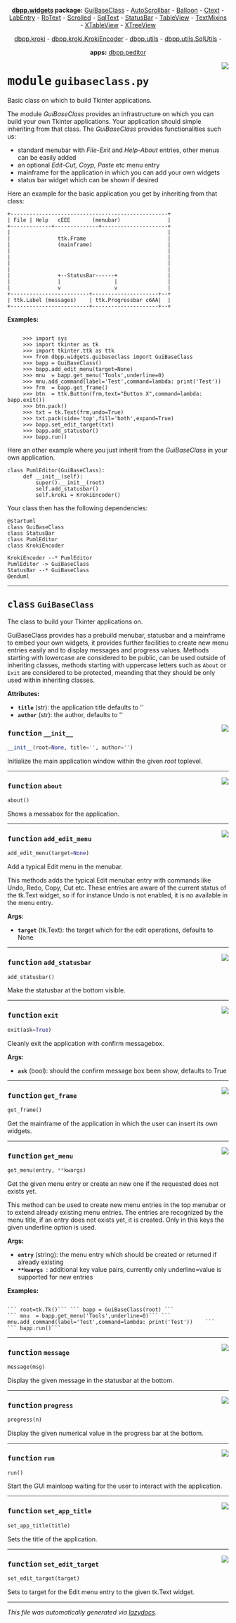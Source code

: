<center>

**[dbpp.widgets](dbpp.widgets.md) package:** 
[GuiBaseClass](dbpp.widgets.guibaseclass.md) -
[AutoScrollbar](dbpp.widgets.autoscrollbar.md) -
[Balloon](dbpp.widgets.balloon.md) -
[Ctext](dbpp.widgets.ctext.md) -
[LabEntry](dbpp.widgets.labentry.md) -
[RoText](dbpp.widgets.rotext.md) -
[Scrolled](dbpp.widgets.scrolled.md) -
[SqlText](dbpp.widgets.sqltext.md) -
[StatusBar](dbpp.widgets.statusbar.md) -
[TableView](dbpp.widgets.tableview.md) -
[TextMixins](dbpp.widgets.textmixins.md) -
[XTableView](dbpp.widgets.xtableview.md) -
[XTreeView](dbpp.widgets.xtreeview.md) 

[dbpp.kroki](dbpp.kroki.md) - 
[dbpp.kroki.KrokiEncoder](dbpp.kroki.krokiencoder.md) -
[dbpp.utils](dbpp.utils.md) - 
[dbpp.utils.SqlUtils](dbpp.utils.sqlutils.md)  -

**apps:** [dbpp.peditor](dbpp.peditor.pumleditor.md)


</center>

<!-- markdownlint-disable -->

<a href="../dbpp/widgets/guibaseclass.py#L0"><img align="right" style="float:right;" src="https://img.shields.io/badge/-source-cccccc?style=flat-square" /></a>

# <kbd>module</kbd> `guibaseclass.py`
Basic class on which to build Tkinter applications. 

The module *GuiBaseClass* provides an infrastructure on which you can build your own Tkinter applications. Your application should simple inheriting from that class.  The *GuiBaseClass* provides functionalities such us: 


- standard menubar with *File-Exit* and *Help-About* entries, other menus can be easily added 
- an optional *Edit-Cut, Coyp, Paste* etc menu entry 
- mainframe for the application in which you can add your own widgets 
- status bar widget which can be shown if desired 

Here an example for the basic application you get by inheriting from that class: 

```{.kroki echo=false dia=ditaa}
+--------------------------------------------------+
| File | Help   cEEE       (menubar)               |
+-------------+--------------+---------------------+
|                                                  |
|               ttk.Frame                          |
|               (mainframe)                        |
|                                                  |
|                                                  |
|                                                  |
|                                                  |
|               +--StatusBar------+                |
|               |                 |                |
|               v                 v                |
+-------------------------+---------------------+--+
| ttk.Label (messages)    | ttk.Progressbar c6AA|  | 
+-------------------------+---------------------+--+
``` 



**Examples:**
 

```

     >>> import sys
     >>> import tkinter as tk
     >>> import tkinter.ttk as ttk
     >>> from dbpp.widgets.guibaseclass import GuiBaseClass
     >>> bapp = GuiBaseClass() 
     >>> bapp.add_edit_menu(target=None)
     >>> mnu  = bapp.get_menu('Tools',underline=0)
     >>> mnu.add_command(label='Test',command=lambda: print('Test'))    
     >>> frm  = bapp.get_frame()
     >>> btn  = ttk.Button(frm,text="Button X",command=lambda: bapp.exit())
     >>> btn.pack()
     >>> txt = tk.Text(frm,undo=True)
     >>> txt.pack(side='top',fill='both',expand=True)
     >>> bapp.set_edit_target(txt)
     >>> bapp.add_statusbar()
     >>> bapp.run()

``` 

Here an other example where you just inherit from the *GuiBaseClass* in your own application. 

```
class PumlEditor(GuiBaseClass):
     def __init__(self):
         super().__init__(root)
         self.add_statusbar()
         self.kroki = KrokiEncoder()
``` 

Your class then has the following dependencies: 

```{.kroki dia=plantuml echo=false}
@startuml
class GuiBaseClass
class StatusBar
class PumlEditor
class KrokiEncoder

KrokiEncoder --* PumlEditor
PumlEditor -> GuiBaseClass
StatusBar --* GuiBaseClass
@enduml
```  





---

## <kbd>class</kbd> `GuiBaseClass`
The class to build your Tkinter applications on. 

GuiBaseClass provides has a prebuild menubar, statusbar and a mainframe to embed your own widgets, it provides further facilities to create new menu entries easily and to display messages and progress values. Methods starting with lowercase are considered to be public, can be used outside of inheriting classes, methods starting with uppercase letters such as `About` or `Exit` are considered to be protected, meanding that they should be only used within inheriting classes. 



**Attributes:**
 
 - <b>`title`</b> (str):  the application title defaults to '' 
 - <b>`author`</b> (str):  the author, defaults to '' 

<a href="../dbpp/widgets/guibaseclass.py#L103"><img align="right" style="float:right;" src="https://img.shields.io/badge/-source-cccccc?style=flat-square" /></a>

### <kbd>function</kbd> `__init__`

```python
__init__(root=None, title='', author='')
```

Initialize the main application window within the given *root* toplevel. 




---

<a href="../dbpp/widgets/guibaseclass.py#L274"><img align="right" style="float:right;" src="https://img.shields.io/badge/-source-cccccc?style=flat-square" /></a>

### <kbd>function</kbd> `about`

```python
about()
```

Shows a messabox for the application. 

---

<a href="../dbpp/widgets/guibaseclass.py#L189"><img align="right" style="float:right;" src="https://img.shields.io/badge/-source-cccccc?style=flat-square" /></a>

### <kbd>function</kbd> `add_edit_menu`

```python
add_edit_menu(target=None)
```

Add a typical Edit menu in the menubar. 

This methods adds the typical Edit menubar entry with commands like Undo, Redo, Copy, Cut etc. These entries are aware of the current status of the tk.Text widget, so if for instance Undo is not enabled, it is no available in the menu entry. 



**Args:**
 
 - <b>`target`</b> (tk.Text):  the target which for the edit operations, defaults to None 



---

<a href="../dbpp/widgets/guibaseclass.py#L135"><img align="right" style="float:right;" src="https://img.shields.io/badge/-source-cccccc?style=flat-square" /></a>

### <kbd>function</kbd> `add_statusbar`

```python
add_statusbar()
```

Make the statusbar at the bottom visible. 

---

<a href="../dbpp/widgets/guibaseclass.py#L265"><img align="right" style="float:right;" src="https://img.shields.io/badge/-source-cccccc?style=flat-square" /></a>

### <kbd>function</kbd> `exit`

```python
exit(ask=True)
```

Cleanly exit the application with confirm messagebox. 



**Args:**
 
 - <b>`ask`</b> (bool):  should the confirm message box been show, defaults to True 

---

<a href="../dbpp/widgets/guibaseclass.py#L148"><img align="right" style="float:right;" src="https://img.shields.io/badge/-source-cccccc?style=flat-square" /></a>

### <kbd>function</kbd> `get_frame`

```python
get_frame()
```

Get the mainframe of the application in which the user can insert its own widgets. 

---

<a href="../dbpp/widgets/guibaseclass.py#L151"><img align="right" style="float:right;" src="https://img.shields.io/badge/-source-cccccc?style=flat-square" /></a>

### <kbd>function</kbd> `get_menu`

```python
get_menu(entry, **kwargs)
```

Get the given menu entry or create an new one if the requested does not exists  yet. 

This method can be used to create new menu entries in the top menubar or to extend already existing menu entries. The entries are recognized by the menu title, if an entry does not exists yet, it is created. Only in this keys the given underline option is used. 



**Args:**
  


 - <b>`entry`</b> (string):  the menu entry which should be created or returned if already existing 
 - <b>`**kwargs `</b>:  additional key value pairs, currently only underline=value is supported for new entries  



**Examples:**
 

``` 

``` root=tk.Tk()``` ``` bapp = GuiBaseClass(root) ```
``` mnu  = bapp.get_menu('Tools',underline=0)``` ``` mnu.add_command(label='Test',command=lambda: print('Test'))    ```
``` bapp.run()``` 

```


---

<a href="../dbpp/widgets/guibaseclass.py#L139"><img align="right" style="float:right;" src="https://img.shields.io/badge/-source-cccccc?style=flat-square" /></a>

### <kbd>function</kbd> `message`

```python
message(msg)
```

Display the given message in the statusbar at the bottom. 

---

<a href="../dbpp/widgets/guibaseclass.py#L142"><img align="right" style="float:right;" src="https://img.shields.io/badge/-source-cccccc?style=flat-square" /></a>

### <kbd>function</kbd> `progress`

```python
progress(n)
```

Display the given numerical value in the progress bar at the bottom. 

---

<a href="../dbpp/widgets/guibaseclass.py#L145"><img align="right" style="float:right;" src="https://img.shields.io/badge/-source-cccccc?style=flat-square" /></a>

### <kbd>function</kbd> `run`

```python
run()
```

Start the GUI mainloop waiting for the user to interact with the application. 

---

<a href="../dbpp/widgets/guibaseclass.py#L219"><img align="right" style="float:right;" src="https://img.shields.io/badge/-source-cccccc?style=flat-square" /></a>

### <kbd>function</kbd> `set_app_title`

```python
set_app_title(title)
```

Sets the title of the application. 

---

<a href="../dbpp/widgets/guibaseclass.py#L216"><img align="right" style="float:right;" src="https://img.shields.io/badge/-source-cccccc?style=flat-square" /></a>

### <kbd>function</kbd> `set_edit_target`

```python
set_edit_target(target)
```

Sets to target for the Edit menu entry to the given tk.Text widget. 




---

_This file was automatically generated via [lazydocs](https://github.com/ml-tooling/lazydocs)._
